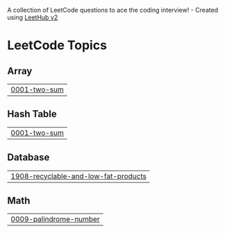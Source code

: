 A collection of LeetCode questions to ace the coding interview! - Created using [LeetHub v2](https://github.com/arunbhardwaj/LeetHub-2.0)
<!---LeetCode Topics Start-->
# LeetCode Topics
## Array
|  |
| ------- |
| [0001-two-sum](https://github.com/MoreVishal2/leetcode-python/tree/master/0001-two-sum) |
## Hash Table
|  |
| ------- |
| [0001-two-sum](https://github.com/MoreVishal2/leetcode-python/tree/master/0001-two-sum) |
## Database
|  |
| ------- |
| [1908-recyclable-and-low-fat-products](https://github.com/MoreVishal2/leetcode-python/tree/master/1908-recyclable-and-low-fat-products) |
## Math
|  |
| ------- |
| [0009-palindrome-number](https://github.com/MoreVishal2/leetcode-python/tree/master/0009-palindrome-number) |
<!---LeetCode Topics End-->